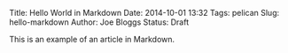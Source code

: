 Title: Hello World in Markdown
Date: 2014-10-01 13:32
Tags: pelican
Slug: hello-markdown
Author: Joe Bloggs
Status: Draft

This is an example of an article in Markdown.
